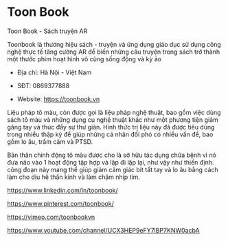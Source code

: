# Toon Book

Toon Book - Sách truyện AR

Toonbook là thương hiệu sách - truyện và ứng dụng giáo dục sử dụng công nghệ thực tế tăng cường AR để biến những câu truyện trong sách trở thành một thước phim hoạt hình vô cùng sống động và kỳ ảo

- Địa chỉ: Hà Nội - Việt Nam

- SĐT: 0869377888

- Website: https://toonbook.vn

Liệu pháp tô màu, còn được gọi là liệu pháp nghệ thuật, bao gồm việc dùng sách tô màu và những dụng cụ nghệ thuật khác như một phương tiện giảm găng tay và thúc đẩy sự thư giãn. Hình thức trị liệu này đã được tiêu dùng trong nhiều thập kỷ để giúp những cá nhân đối phó có nhiều vấn đề, bao gồm lo âu, trầm cảm và PTSD.

Bản thân chinh động tô màu được cho là sở hữu tác dụng chữa bệnh vì nó đưa não vào 1 hoạt động tập hợp và lặp đi lặp lại, như vậy như thiền định. công đoạn này mang thể giúp giảm cảm giác bít tất tay và lo âu bằng cách làm cho dịu hệ thần kinh và làm chậm nhịp tim.

https://www.linkedin.com/in/toonbook/

https://www.pinterest.com/toonbook/

https://vimeo.com/toonbookvn

https://www.youtube.com/channel/UCX3HEP9eFY7lBP7KNW0acbA

